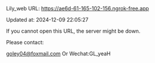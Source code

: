 Lily_web URL: https://ae6d-61-165-102-156.ngrok-free.app

Updated at: 2024-12-09 22:05:27

If you cannot open this URL, the server might be down.

Please contact: 

goley04@foxmail.com Or Wechat:GL_yeaH